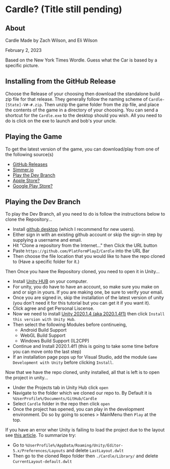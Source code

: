 # Cardle? (Title still pending)

## About
Cardle Made by Zach Wilson, and Eli Wilson

February 2, 2023

Based on the New York Times Wordle. Guess what the Car is based by a specific picture.

## Installing from the GitHub Release
Choose the Release of your choosing then download the standalone build zip file for that release. They generally follow the naming scheme of `Cardle-[State]-V#-#.zip`. Then unzip the game folder from the zip file, and place the contents of the game in a directory of your choosing.
You can send a shortcut for the `Cardle.exe` to the desktop should you wish.
All you need to do is click on the exe to launch and bob's your uncle.

## Playing the Game
To get the latest version of the game, you can download/play from one of the following source(s)

- [GitHub Releases](https://github.com/PlatFormPlayZ/Cardle/releases)
- [Simmer.io](https://simmer.io/@Ronis/)
- [Play the Dev Branch](https://github.com/PlatFormPlayZ/Cardle/blob/main/README.md#playing-the-dev-branch)
- [Apple Store?]()
- [Google Play Store?]()

## Playing the Dev Branch
To play the Dev Branch, all you need to do is follow the instructions below to clone the Repository...
- Install [github desktop](https://desktop.github.com/) (which I recommend for new users). 
- Either sign in with an existing github account or skip the sign-in step by supplying a username and email.
- Hit "Clone a repository from the Internet..." then Click the URL button
- Paste `https://github.com/PlatFormPlayZ/Cardle` into the URL Bar
- Then choose the file location that you would like to have the repo cloned to (Have a specific folder for it.)

Then Once you have the Repository cloned, you need to open it in Unity...
- Install [Unity HUB](https://public-cdn.cloud.unity3d.com/hub/prod/UnityHubSetup.exe) on your computer.
- For unity, you do have to have an account, so make sure you make on and or sign in yours. If you are making one, be sure to verify your email.
- Once you are signed in, skip the installation of the latest version of unity (you don't need it for this tutorial but you can get it if you want it).
- Click agree and get Personal Liscense.
- Now we need to install [Unity 2020.1.4 (aka 2020.1.4f1)](https://unity3d.com/unity/whats-new/2020.1.4) then click `Install this version with Unity Hub`.
- Then select the following Modules before continueing, 
  - Android Build Support
  - WebGL Build Support
  - Windows Build Support (IL2CPP)
- Continue and Install 2020.1.4f1 (this is going to take some time before you can move onto the last step)
- If an installation page pops up for Visual Studio, add the module `Game Development with Unity` before clicking `Install`.

Now that we have the repo cloned, unity installed, all that is left is to open the project in unity...
- Under the Projects tab in Unity Hub click `open`
- Navigate to the folder which we cloned our repo to. By Default it is `%UserProfile%/Documents/GitHub/Cardle`
- Select `Cardle` folder in the repo then click `open`
- Once the project has opened, you can play in the development environment. Do so by going to scenes > MainMenu then `Play` at the top.

If you have an error wher Unity is failing to load the project due to the layout see [this article](https://answers.unity.com/questions/1712501/stuck-in-failed-to-load-window-layout-loop.html).
To summarize try:
- Go to `%UserProfile%/AppData/Roaming/Unity/Editor-5.x/Preferences/Layouts` and delete `LastLayout.dwlt`
- Then go to the cloned Repo folder then  `./Cardle/Library/` and delete `CurrentLayout-default.dwlt`
